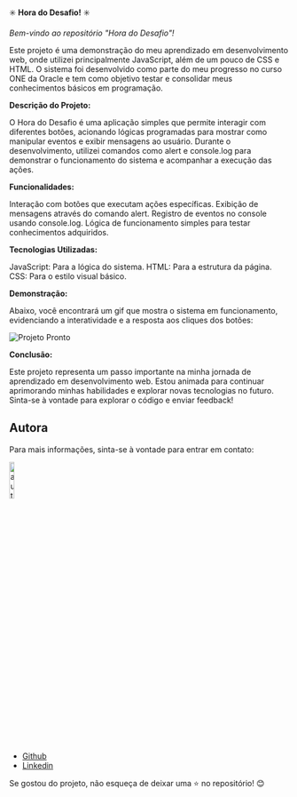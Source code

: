 ✳️ __Hora do Desafio!__ ✳️

_Bem-vindo ao repositório "Hora do Desafio"!_

Este projeto é uma demonstração do meu aprendizado em desenvolvimento web, onde utilizei principalmente JavaScript, além de um pouco de CSS e HTML. O sistema foi desenvolvido como   parte do meu progresso no curso ONE da Oracle e tem como objetivo testar e consolidar meus conhecimentos básicos em programação.

__Descrição do Projeto:__

O Hora do Desafio é uma aplicação simples que permite interagir com diferentes botões, acionando lógicas programadas para mostrar como manipular eventos e exibir mensagens ao usuário.   Durante o desenvolvimento, utilizei comandos como alert e console.log para demonstrar o funcionamento do sistema e acompanhar a execução das ações.

__Funcionalidades:__

Interação com botões que executam ações específicas.
Exibição de mensagens através do comando alert.
Registro de eventos no console usando console.log.
Lógica de funcionamento simples para testar conhecimentos adquiridos.

__Tecnologias Utilizadas:__

JavaScript: Para a lógica do sistema.
HTML: Para a estrutura da página.
CSS: Para o estilo visual básico.

__Demonstração:__

Abaixo, você encontrará um gif que mostra o sistema em funcionamento, evidenciando a interatividade e a resposta aos cliques dos botões:

![Projeto Pronto](https://github.com/user-attachments/assets/c17ebe2b-d81d-47ce-86c2-9d0c4007d292)

__Conclusão:__

Este projeto representa um passo importante na minha jornada de aprendizado em desenvolvimento web. Estou animada para continuar aprimorando minhas habilidades e explorar novas       tecnologias no futuro. Sinta-se à vontade para explorar o código e enviar feedback!

## Autora

Para mais informações, sinta-se à vontade para entrar em contato:

<div align="left">
  <img src="https://github.com/user-attachments/assets/57cac2a3-49b1-4a0a-aef3-e968523971eb" width="13%" alt="autora" />
</div>

- [Github](https://github.com/luizadaso)
- [Linkedin](https://www.linkedin.com/in/luizadaso)  

Se gostou do projeto, não esqueça de deixar uma ⭐ no repositório! 😊  
